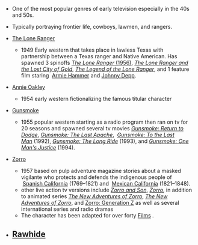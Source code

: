 - One of the most popular genres of early television especially in the 40s and 50s.
- Typically portraying frontier life, cowboys, lawmen, and rangers.


- [The Lone Ranger](https://en.wikipedia.org/wiki/The_Lone_Ranger_(TV_series)) 
	- 1949 Early western that takes place in lawless Texas with partnership between a Texas ranger and Native American. Has spawned 3 spinoffs [_The Lone Ranger_ (1956)](https://en.wikipedia.org/wiki/The_Lone_Ranger_(1956_film) "The Lone Ranger (1956 film)"), _[The Lone Ranger and the Lost City of Gold](https://en.wikipedia.org/wiki/The_Lone_Ranger_and_the_Lost_City_of_Gold "The Lone Ranger and the Lost City of Gold")_, _[The Legend of the Lone Ranger](https://en.wikipedia.org/wiki/The_Legend_of_the_Lone_Ranger "The Legend of the Lone Ranger")_, and 1 feature film staring  [Armie Hammer](https://en.wikipedia.org/wiki/Armie_Hammer "Armie Hammer") and [Johnny Depp](https://en.wikipedia.org/wiki/Johnny_Depp "Johnny Depp").
- [Annie Oakley](https://en.wikipedia.org/wiki/Annie_Oakley_(TV_series)) 
	- 1954 early western fictionalizing the famous titular character
- [Gunsmoke](https://en.wikipedia.org/wiki/Gunsmoke)
	- 1955 popular western starting as a radio program then ran on tv for 20 seasons and spawned several tv movies _[Gunsmoke: Return to Dodge](https://en.wikipedia.org/wiki/Gunsmoke:_Return_to_Dodge "Gunsmoke: Return to Dodge")_, _[Gunsmoke: The Last Apache](https://en.wikipedia.org/wiki/Gunsmoke:_The_Last_Apache)_,  _[Gunsmoke: To the Last Man](https://en.wikipedia.org/wiki/Gunsmoke:_To_the_Last_Man "Gunsmoke: To the Last Man")_ (1992), _[Gunsmoke: The Long Ride](https://en.wikipedia.org/wiki/Gunsmoke:_The_Long_Ride "Gunsmoke: The Long Ride")_ (1993), and _[Gunsmoke: One Man's Justice](https://en.wikipedia.org/wiki/Gunsmoke:_One_Man%27s_Justice)_ (1994).

- [Zorro](https://en.wikipedia.org/wiki/Zorro_(1957_TV_series))
	- 1957 based on pulp adventure magazine stories about a masked vigilante who protects and defends the indigenous people of  [Spanish California](https://en.wikipedia.org/wiki/History_of_California#Spanish_colonial_period_(1769%E2%80%931821) "History of California") (1769–1821) and  [Mexican California](https://en.wikipedia.org/wiki/History_of_California#Mexican_period_(1821_to_1848) "History of California") (1821–1848).
	-  other live action tv versions include _[Zorro and Son](https://en.wikipedia.org/wiki/Zorro_and_Son "Zorro and Son")_, _[Zorro](https://en.wikipedia.org/wiki/Zorro_(1990_TV_series) "Zorro (1990 TV series)"),_ in addition to animated series _[The New Adventures of Zorro](https://en.wikipedia.org/wiki/The_New_Adventures_of_Zorro_(1981_TV_series))_, _[The New Adventures of Zorro](https://en.wikipedia.org/wiki/The_New_Adventures_of_Zorro_(1997_TV_series) "The New Adventures of Zorro (1997 TV series)")_, and [Zorro: Generation Z](https://en.wikipedia.org/wiki/Zorro:_Generation_Z) as well as several international series and radio dramas
	- The character has been adapted for over forty [Films](https://en.wikipedia.org/wiki/Zorro#Films) .
- [Rawhide](https://en.wikipedia.org/wiki/Rawhide_(TV_series)) 
	- 